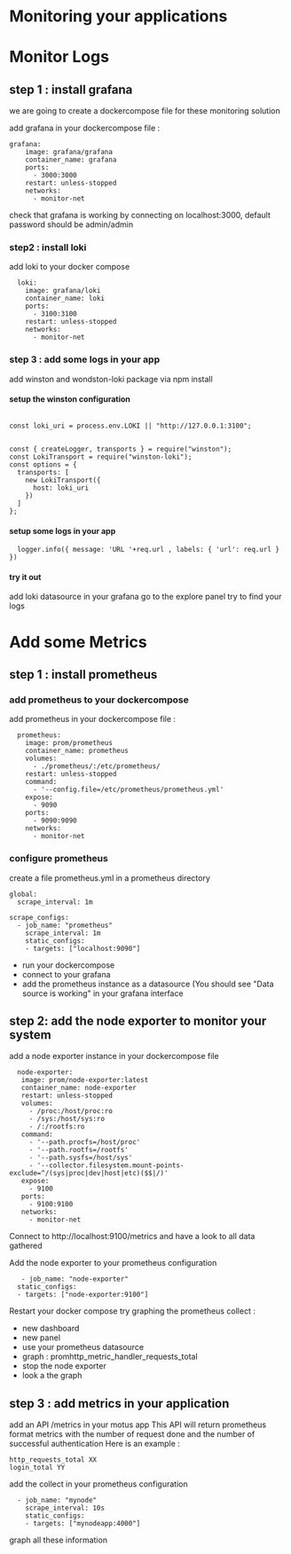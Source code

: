 # Monitoring your applications

# Monitor Logs

## step 1 : install grafana 

we are going to create a dockercompose file for these monitoring solution

add grafana in your dockercompose file :

```  
grafana:
    image: grafana/grafana
    container_name: grafana
    ports:
      - 3000:3000
    restart: unless-stopped
    networks:
      - monitor-net
```  

check that grafana is working by connecting on localhost:3000, default password should be admin/admin

### step2 : install loki



add loki to your docker compose 
```
  loki:
    image: grafana/loki
    container_name: loki
    ports:
      - 3100:3100
    restart: unless-stopped
    networks:
      - monitor-net
```

### step 3 : add some logs in your app


add winston and wondston-loki package via npm install 

#### setup the winston configuration 

```

const loki_uri = process.env.LOKI || "http://127.0.0.1:3100";


const { createLogger, transports } = require("winston");
const LokiTransport = require("winston-loki");
const options = {
  transports: [
    new LokiTransport({
      host: loki_uri
    })
  ]
};

```

#### setup some logs in your app

```
  logger.info({ message: 'URL '+req.url , labels: { 'url': req.url } })

```

#### try it out 

add loki datasource in your grafana
go to the explore panel
try to find your logs


# Add some Metrics

## step 1 : install prometheus


### add prometheus to your dockercompose

add prometheus in your dockercompose file :

```
  prometheus:
    image: prom/prometheus
    container_name: prometheus
    volumes:
      - ./prometheus/:/etc/prometheus/
    restart: unless-stopped
    command:
      - '--config.file=/etc/prometheus/prometheus.yml'
    expose:
      - 9090
    ports:
      - 9090:9090
    networks:
      - monitor-net
 ```
 
 
### configure prometheus


create a file prometheus.yml in a prometheus directory

```
global:
  scrape_interval: 1m

scrape_configs:
  - job_name: "prometheus"
    scrape_interval: 1m
    static_configs:
    - targets: ["localhost:9090"]

```
 
 - run your dockercompose
 - connect to your grafana
 - add the prometheus instance as a datasource (You should see "Data source is working" in your grafana interface

 
 ## step 2: add the node exporter to monitor your system
 
 
 add a node exporter instance in your dockercompose file 
 
 ```
   node-exporter:
    image: prom/node-exporter:latest
    container_name: node-exporter
    restart: unless-stopped
    volumes:
      - /proc:/host/proc:ro
      - /sys:/host/sys:ro
      - /:/rootfs:ro
    command:
      - '--path.procfs=/host/proc'
      - '--path.rootfs=/rootfs'
      - '--path.sysfs=/host/sys'
      - '--collector.filesystem.mount-points-exclude=^/(sys|proc|dev|host|etc)($$|/)'
    expose:
      - 9100
    ports:
      - 9100:9100
    networks:
      - monitor-net
   ```
   
   Connect to http://localhost:9100/metrics and have a look to all data gathered
   
   Add the node exporter to your prometheus configuration
   
  ```
     - job_name: "node-exporter"
    static_configs:
    - targets: ["node-exporter:9100"]
  ```
  
  Restart your docker compose
  try graphing the prometheus collect : 
  - new dashboard
  - new panel
  - use your prometheus datasource
  - graph :  promhttp_metric_handler_requests_total
  - stop the node exporter
  - look a the graph
  
 
  ## step 3 : add metrics in your application 
  
  
  add an API /metrics in your motus app
  This API will return prometheus format metrics with the number of request done and the number of successful authentication
  Here is an example :
  
  ```
  http_requests_total XX
  login_total YY
  ```


add the collect in your prometheus configuration 

```
  - job_name: "mynode"
    scrape_interval: 10s
    static_configs:
    - targets: ["mynodeapp:4000"]
```

graph all these information

